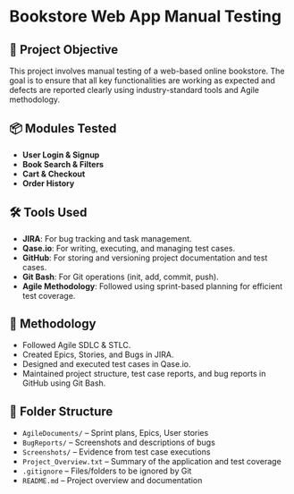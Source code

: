 # Bookstore Web App Manual Testing

## 🧪 Project Objective
This project involves manual testing of a web-based online bookstore. The goal is to ensure that all key functionalities are working as expected and defects are reported clearly using industry-standard tools and Agile methodology.

## 📦 Modules Tested
- **User Login & Signup**
- **Book Search & Filters**
- **Cart & Checkout**
- **Order History**

## 🛠️ Tools Used
- **JIRA**: For bug tracking and task management.
- **Qase.io**: For writing, executing, and managing test cases.
- **GitHub**: For storing and versioning project documentation and test cases.
- **Git Bash**: For Git operations (init, add, commit, push).
- **Agile Methodology**: Followed using sprint-based planning for efficient test coverage.

## 🔄 Methodology
- Followed Agile SDLC & STLC.
- Created Epics, Stories, and Bugs in JIRA.
- Designed and executed test cases in Qase.io.
- Maintained project structure, test case reports, and bug reports in GitHub using Git Bash.

## 📁 Folder Structure

- `AgileDocuments/` – Sprint plans, Epics, User stories
- `BugReports/` – Screenshots and descriptions of bugs
- `Screenshots/` – Evidence from test case executions
- `Project_Overview.txt` – Summary of the application and test coverage
- `.gitignore` – Files/folders to be ignored by Git
- `README.md` – Project overview and documentation
